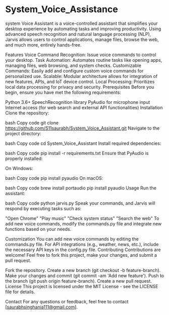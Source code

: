 # System_Voice_Assistance
system Voice Assistant is a voice-controlled assistant that simplifies your desktop experience by automating tasks and improving productivity. Using advanced speech recognition and natural language processing (NLP), Jarvis allows users to control applications, manage files, browse the web, and much more, entirely hands-free.

Features
Voice Command Recognition: Issue voice commands to control your desktop.
Task Automation: Automates routine tasks like opening apps, managing files, web browsing, and system checks.
Customizable Commands: Easily add and configure custom voice commands for personalized use.
Scalable: Modular architecture allows for integration of new features, APIs, and IoT device control.
Local Processing: Prioritizes local data processing for privacy and security.
Prerequisites
Before you begin, ensure you have met the following requirements:

Python 3.6+
SpeechRecognition library
PyAudio for microphone input
Internet access (for web search and external API functionalities)
Installation
Clone the repository:

bash
Copy code
git clone https://github.com/S11saurabh/System_Voice_Assistant.git
Navigate to the project directory:

bash
Copy code
cd System_Voice_Assistant
Install required dependencies:

bash
Copy code
pip install -r requirements.txt
Ensure that PyAudio is properly installed:

On Windows:

bash
Copy code
pip install pyaudio
On macOS:

bash
Copy code
brew install portaudio
pip install pyaudio
Usage
Run the assistant:

bash
Copy code
python jarvis.py
Speak your commands, and Jarvis will respond by executing tasks such as:

"Open Chrome"
"Play music"
"Check system status"
"Search the web"
To add new voice commands, modify the commands.py file and integrate new functions based on your needs.

Customization
You can add new voice commands by editing the commands.py file.
For API integrations (e.g., weather, news, etc.), include the necessary API keys in the config.py file.
Contributing
Contributions are welcome! Feel free to fork this project, make your changes, and submit a pull request.

Fork the repository.
Create a new branch (git checkout -b feature-branch).
Make your changes and commit (git commit -am 'Add new feature').
Push to the branch (git push origin feature-branch).
Create a new pull request.
License
This project is licensed under the MIT License - see the LICENSE file for details.

Contact
For any questions or feedback, feel free to contact [saurabhsinghania111@gmail.com].
